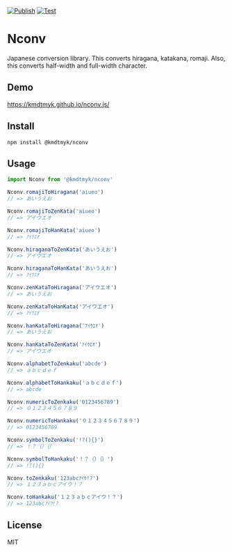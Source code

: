 [![Publish](https://github.com/kmdtmyk/nconv.js/workflows/Publish/badge.svg)](https://github.com/kmdtmyk/nconv.js/actions)
[![Test](https://github.com/kmdtmyk/nconv.js/workflows/Test/badge.svg)](https://github.com/kmdtmyk/nconv.js/actions)

# Nconv

Japanese conversion library. This converts hiragana, katakana, romaji. Also, this converts half-width and full-width character.

## Demo

https://kmdtmyk.github.io/nconv.js/

## Install

```
npm install @kmdtmyk/nconv
```

## Usage

```js
import Nconv from '@kmdtmyk/nconv'

Nconv.romajiToHiragana('aiueo')
// => あいうえお

Nconv.romajiToZenKata('aiueo')
// => アイウエオ

Nconv.romajiToHanKata('aiueo')
// => ｱｲｳｴｵ

Nconv.hiraganaToZenKata('あいうえお')
// => アイウエオ

Nconv.hiraganaToHanKata('あいうえお')
// => ｱｲｳｴｵ

Nconv.zenKataToHiragana('アイウエオ')
// => あいうえお

Nconv.zenKataToHanKata('アイウエオ')
// => ｱｲｳｴｵ

Nconv.hanKataToHiragana('ｱｲｳｴｵ')
// => あいうえお

Nconv.hanKataToZenKata('ｱｲｳｴｵ')
// => アイウエオ

Nconv.alphabetToZenkaku('abcde')
// => ａｂｃｄｅｆ

Nconv.alphabetToHankaku('ａｂｃｄｅｆ')
// => abcde

Nconv.numericToZenkaku('0123456789')
// => ０１２３４５６７８９

Nconv.numericToHankaku('０１２３４５６７８９')
// => 0123456789

Nconv.symbolToZenkaku('!?(){}')
// => ！？（）｛｝

Nconv.symbolToHankaku('！？（）｛｝')
// => !?(){}

Nconv.toZenkaku('123abcｱｲｳ!?')
// => １２３ａｂｃアイウ！？

Nconv.toHankaku('１２３ａｂｃアイウ！？')
// => 123abcｱｲｳ!?
```

## License

MIT
